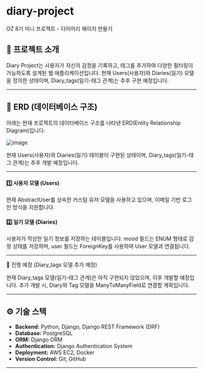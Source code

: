 
# diary-project
OZ 8기 미니 프로젝트 - 다이어리 페이지 만들기

## 📌 프로젝트 소개
Diary Project는 사용자가 자신의 감정을 기록하고, 태그를 추가하여 다양한 필터링이 가능하도록 설계된 웹 애플리케이션입니다.
현재 Users(사용자)와 Diaries(일기) 모델을 정의한 상태이며, Diary_tags(일기-태그 관계)는 추후 구현 예정입니다.

---
## 📂 ERD (데이터베이스 구조)

아래는 현재 프로젝트의 데이터베이스 구조를 나타낸 ERD(Entity Relationship Diagram)입니다.

![image](https://github.com/user-attachments/assets/7c67a379-084d-4889-a65d-b36cdfa52a2c)

현재 Users(사용자)와 Diaries(일기) 테이블이 구현된 상태이며, Diary_tags(일기-태그 관계)는 추후 개발 예정입니다.

---


#### 1️⃣ 사용자 모델 (Users)

현재 AbstractUser를 상속한 커스텀 유저 모델을 사용하고 있으며, 이메일 기반 로그인 방식을 지원합니다.

#### 2️⃣ 일기 모델 (Diaries)

사용자가 작성한 일기 정보를 저장하는 테이블입니다.
mood 필드는 ENUM 형태로 감정 상태를 저장하며, user 필드는 ForeignKey를 사용하여 User 모델과 연결됩니다.

___
🚀 진행 예정 (Diary_tags 모델 추가 예정)

현재 Diary_tags 모델(일기-태그 관계)은 아직 구현되지 않았으며, 이후 개발할 예정입니다.
추가 개발 시, Diary와 Tag 모델을 ManyToManyField로 연결할 계획입니다.
___

## ⚙️ 기술 스택
- **Backend:** Python, Django, Django REST Framework (DRF)
- **Database:** PostgreSQL
- **ORM:** Django ORM
- **Authentication:** Django Authentication System
- **Deployment:** AWS EC2, Docker
- **Version Control:** Git, GitHub

---
